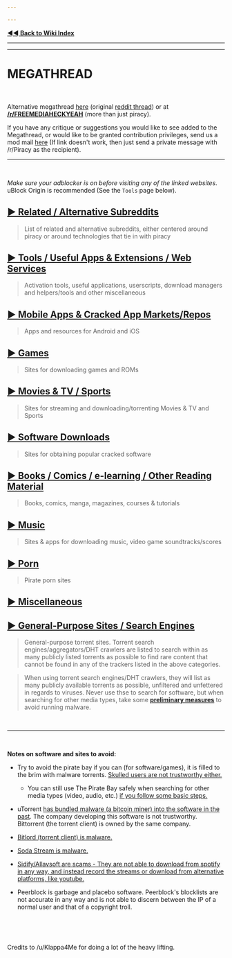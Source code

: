 ---
---
[**◄◄ Back to Wiki Index**](https://www.reddit.com/r/Piracy/wiki/index)

---
---


# MEGATHREAD


&nbsp;

Alternative megathread [here](https://github.com/Igglybuff/awesome-piracy/blob/master/readme.md) (original [reddit thread](https://old.reddit.com/r/Piracy/comments/9nontk/awesome_piracy_a_curated_list_of_awesome_warez/)) or at **[/r/FREEMEDIAHECKYEAH](https://reddit.com/r/FREEMEDIAHECKYEAH/wiki/index)** (more than just piracy).

If you have any critique or suggestions you would like to see added to the Megathread, or would like to be granted contribution privileges, send us a mod mail [here](https://www.reddit.com/message/compose?to=%2Fr%2FPiracy&subject=Megathread%20suggestion) (If link doesn't work, then just send a private message with /r/Piracy as the recipient).


---
&nbsp;




*Make sure your adblocker is on before visiting any of the linked websites*. uBlock Origin is recommended (See the `Tools` page below).


## [► Related / Alternative Subreddits](https://www.reddit.com/r/Piracy/wiki/megathread/related_subreddits)
 > List of related and alternative subreddits, either centered around piracy or around technologies that tie in with piracy

## [► Tools / Useful Apps & Extensions / Web Services](https://www.reddit.com/r/Piracy/wiki/megathread/tools)
 > Activation tools, useful applications, userscripts, download managers and helpers/tools and other miscellaneous

## [► Mobile Apps & Cracked App Markets/Repos](https://www.reddit.com/r/Piracy/wiki/megathread/mobile_apps_and_repos)
 > Apps and resources for Android and iOS

## [► Games](https://reddit.com/r/Piracy/wiki/megathread/games)
 > Sites for downloading games and ROMs

## [► Movies & TV / Sports](https://www.reddit.com/r/Piracy/wiki/megathread/movies_and_tv)
 > Sites for streaming and downloading/torrenting Movies & TV and Sports

## [► Software Downloads](https://www.reddit.com/r/Piracy/wiki/megathread/software_downloads)
 > Sites for obtaining popular cracked software

## [► Books / Comics / e-learning / Other Reading Material](https://reddit.com/r/Piracy/wiki/megathread/reading_material_and_elearning)
 > Books, comics, manga, magazines, courses & tutorials

## [► Music](https://reddit.com/r/Piracy/wiki/megathread/music)
 > Sites & apps for downloading music, video game soundtracks/scores

## [► Porn](https://reddit.com/r/Piracy/wiki/megathread/porn)
 > Pirate porn sites

## [► Miscellaneous](https://www.reddit.com/r/Piracy/wiki/megathread/miscellaneous)

## [► General-Purpose Sites / Search Engines](https://reddit.com/r/Piracy/wiki/megathread/general_sites_and_search_engines)
 > General-purpose torrent sites. Torrent search engines/aggregators/DHT crawlers are listed to search within as many publicly listed torrents as possible to find rare content that cannot be found in any of the trackers listed in the above categories.
 >
 > When using torrent search engines/DHT crawlers, they will list as many publicly available torrents as possible, unfiltered and unfettered in regards to viruses. Never use thse to search for software, but when searching for other media types, take some [**preliminary measures**](https://www.reddit.com/r/Piracy/wiki/browsing_and_downloading_guide) to avoid running malware.

&nbsp;

---

&nbsp;




**Notes on software and sites to avoid:**

* Try to avoid the pirate bay if you can (for software/games), it is filled to the brim with malware torrents. [Skulled users are not trustworthy either.](https://www.reddit.com/r/Piracy/comments/cxbn33/psa_ransomware_all_current_vegas_pro_17_torrents/)

  * You can still use The Pirate Bay safely when searching for other media types (video, audio, etc.) [if you follow some basic steps.](https://www.reddit.com/r/Piracy/wiki/browsing_and_downloading_guide)

* uTorrent [has bundled malware (a bitcoin miner) into the software in the past](https://www.trustedreviews.com/news/utorrent-silently-installing-bundled-bitcoin-mining-software-2931825). The company developing this software is not trustworthy. Bittorrent (the torrent client) is owned by the same company.

* [Bitlord \(torrent client\) is malware.](https://www.reddit.com/r/torrents/comments/1yb8kf/warning_do_not_download_bitlord_it_has_major/)

* [Soda Stream is malware.](https://www.reddit.com/r/Piracy/comments/8q2pg3/anyone_who_can_explain_why_soda_player_is/)

* [Sidify/Allavsoft are scams - They are not able to download from spotify in any way, and instead record the streams or download from alternative platforms, like youtube.](https://www.reddit.com/r/Piracy/comments/6l2lwh/any_experience_with_sidify/)

* Peerblock is garbage and placebo software. Peerblock's blocklists are not accurate in any way and is not able to discern between the IP of a normal user and that of a copyright troll.


&nbsp;

&nbsp;




Credits to /u/Klappa4Me for doing a lot of the heavy lifting.

&nbsp;